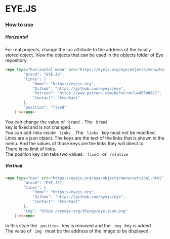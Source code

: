 # EYE.JS

### How to use

##### Horizontal

For real projects, change the src attribute to the address of the locally stored object. View the objects that can be used in the objects folder of Eye repository.
<br>

```HTML
<eye type="horizontal-menu" src="https://eyejs.org/eye/objects/menu/horizontal.html" data='{
        "brand": "EYE.JS",
        "links": {
            "Home": "https://eyejs.org",
            "Github": "https://github.com/eyejs/eye",
            "Patreon": "https://www.patreon.com/bePatron?u=45506021",
            "Contact": "#contact"
        },
        "position": "fixed"
    }'></eye>
```

You can change the value of <code> brand </code>. The <code> brand </code> key is fixed and is not changed. 
<br>
You can add links inside <code> links </code>. The <code> links </code> key must not be modified. 
<br>
Links are a json object. The keys are the text of the links that is shown in the menu. And the values of those keys are the links they will direct to. <br>
There is no limit of links.
<br>
The position key can take two values: <code> fixed </code> or <code> relative </code>

##### Vertical

```HTML
<eye type="nav" src="https://eyejs.org/eye/objects/menu/vertical.html"  data='{
        "brand": "EYE.JS",
        "links": {
            "Home": "https://eyejs.org",
            "Github": "https://github.com/eyejs/eye",
            "Contact": "#contact"
        },
        "img": "https://eyejs.org/things/eye-icon.png"
    }'></eye>
```
In this style the <code> position </code> key is removed and the <code> img </code> key is added
<br>
The value of <code> img </code> must be the address of the image to be displayed.
